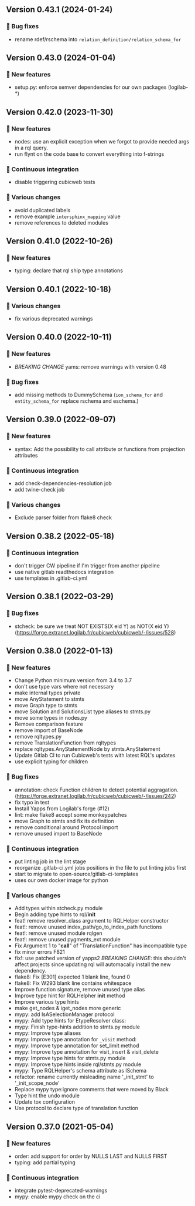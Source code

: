 ## Version 0.43.1 (2024-01-24)
### 👷 Bug fixes

- rename rdef/rschema into `relation_definition/relation_schema_for`

## Version 0.43.0 (2024-01-04)
### 🎉 New features

- setup.py: enforce semver dependencies for our own packages (logilab-*)

## Version 0.42.0 (2023-11-30)
### 🎉 New features

- nodes: use an explicit exception when we forgot to provide needed args in a rql query.
- run flynt on the code base to convert everything into f-strings

### 🤖 Continuous integration

- disable triggering cubicweb tests

### 🤷 Various changes

- avoid duplicated labels
- remove example `intersphinx_mapping` value
- remove references to deleted modules

## Version 0.41.0 (2022-10-26)
### 🎉 New features

- typing: declare that rql ship type annotations

## Version 0.40.1 (2022-10-18)
### 🤷 Various changes

- fix various deprecated warnings

## Version 0.40.0 (2022-10-11)
### 🎉 New features

- *BREAKING CHANGE* yams: remove warnings with version 0.48

### 👷 Bug fixes

- add missing methods to DummySchema (`ion_schema_for` and `entity_schema_for` replace rschema and eschema.)

## Version 0.39.0 (2022-09-07)
### 🎉 New features

- syntax: Add the possibility to call attribute or functions from projection attributes

### 🤖 Continuous integration

- add check-dependencies-resolution job
- add twine-check job

### 🤷 Various changes

- Exclude parser folder from flake8 check

## Version 0.38.2 (2022-05-18)
### 🤖 Continuous integration

- don't trigger CW pipeline if I'm trigger from another pipeline
- use native gitlab readthedocs integration
- use templates in .gitlab-ci.yml

## Version 0.38.1 (2022-03-29)
### 👷 Bug fixes

- stcheck: be sure we treat NOT EXISTS(X eid Y) as NOT(X eid Y) (https://forge.extranet.logilab.fr/cubicweb/cubicweb/-/issues/528)

## Version 0.38.0 (2022-01-13)
### 🎉 New features

- Change Python minimum version from 3.4 to 3.7
- don't use type vars where not necessary
- make internal types private
- move AnyStatement to stmts
- move Graph type to stmts
- move Solution and SolutionsList type aliases to stmts.py
- move some types in nodes.py
- Remove comparison feature
- remove import of BaseNode
- remove rqltypes.py
- remove TranslationFunction from rqltypes
- replace rqltypes.AnyStatementNode by stmts.AnyStatement
- Update Gitlab CI to run Cubicweb's tests with latest RQL's updates
- use explicit typing for children

### 👷 Bug fixes

- annotation: check Function children to detect potential aggragation. (https://forge.extranet.logilab.fr/cubicweb/cubicweb/-/issues/242)
- fix typo in test
- Install Yapps from Logilab's forge (#12)
- lint: make flake8 accept some monkeypatches
- move Graph to stmts and fix its definition
- remove conditional around Protocol import
- remove unused import to BaseNode

### 🤖 Continuous integration

- put linting job in the lint stage
- reorganize .gitlab-ci.yml jobs positions in the file to put linting jobs first
- start to migrate to open-source/gitlab-ci-templates
- uses our own docker image for python

### 🤷 Various changes

- Add types within stcheck.py module
- Begin adding type hints to rql/__init__
- feat! remove resolver_class argument to RQLHelper constructor
- feat!: remove unused index_path/go_to_index_path functions
- feat!: remove unused module rqlgen
- feat!: remove unused pygments_ext module
- Fix Argument 1 to "__call__" of "TranslationFunction" has incompatible type
- fix minor errors F821
- fix!: use patched version of yapps2
  *BREAKING CHANGE*: this shouldn't affect projects since updating rql will automacally install the new dependency.
- flake8: Fix [E301] expected 1 blank line, found 0
- flake8: Fix W293 blank line contains whitespace
- Improve function signature, remove unused type alias
- Improve type hint for RQLHelpher __init__ method
- Improve various type hints
- make get_nodes & iget_nodes more generic
- mypy: add IsASelectionManager protocol
- mypy: Add type hints for EtypeResolver class:
- mypy: Finish type-hints addition to stmts.py module
- mypy: Improve type aliases
- mypy: Improve type annotation for `_visit` method:
- mypy: Improve type annotation for set_limit method
- mypy: Improve type annotation for visit_insert & visit_delete
- mypy: Improve type hints for stmts.py module
- mypy: Improve type hints inside rql/stmts.py module
- mypy: Type RQLHelper's schema attribute as ISchema
- refactor: rename currently misleading name '_init_stmt' to '_init_scope_node'
- Replace mypy type:ignore comments that were moved by Black
- Type hint the undo module
- Update tox configuration
- Use protocol to declare type of translation function

## Version 0.37.0 (2021-05-04)
### 🎉 New features

- order: add support for order by NULLS LAST and NULLS FIRST
- typing: add partial typing

### 🤖 Continuous integration

- integrate pytest-deprecated-warnings
- mypy: enable mypy check on the ci